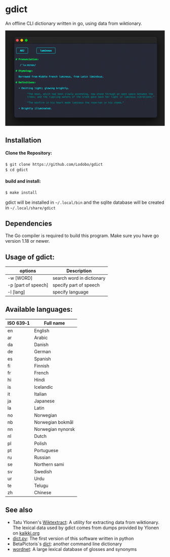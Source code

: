 # gdict
An offline CLI dictionary written in go, using data from wiktionary.

![screenshot.png](https://raw.githubusercontent.com/Lodobo/gdict/main/screenshot.png)

## Installation
#### Clone the Repository:
```bash
$ git clone https://github.com/Lodobo/gdict
$ cd gdict
```

#### build and install:
```bash
$ make install
```

gdict will be installed in `~/.local/bin` and the
sqlite database will be created in `~/.local/share/gdict`

## Dependencies
The Go compiler is required to build this program. Make sure you have go version 1.18 or newer.

## Usage of gdict:

|options|Description|
|----|----|
|-w [WORD]|search word in dictionary|
|-p [part of speech]|specify part of speech|
|-l [lang]|specify language|

## Available languages:

|ISO 639‑1|Full name|
|----|----|
|en|English|
|ar|Arabic|
|da|Danish|
|de|German|
|es|Spanish|
|fi|Finnish|
|fr|French|
|hi|Hindi|
|is|Icelandic|
|it|Italian|
|ja|Japanese|
|la|Latin|
|no|Norwegian|
|nb|Norwegian bokmål|
|nn|Norwegian nynorsk|
|nl|Dutch|
|pl|Polish|
|pt|Portuguese|
|ru|Russian|
|se|Northern sami|
|sv|Swedish|
|ur|Urdu|
|te|Telugu|
|zh|Chinese|

## See also
- Tatu Ylonen's [Wiktextract](https://github.com/tatuylonen/wiktextract): A utility for extracting data from wiktionary. The lexical data used by gdict comes from dumps provided by Ylonen on [kaikki.org](https://kaikki.org/) 
- [dict.py](https://github.com/Lodobo/dict.py): The first version of this software written in python
-  BetaPictoris`s [dict](https://github.com/BetaPictoris/dict): another command line dictionary
- [wordnet](https://wordnet.princeton.edu/): A large lexical database of glosses and synonyms
